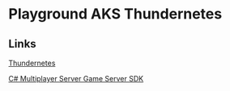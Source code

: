 # Playground AKS Thundernetes

## Links

[Thundernetes](https://github.com/PlayFab/thundernetes)

[C# Multiplayer Server Game Server SDK](https://github.com/PlayFab/gsdk/tree/main/csharp)
